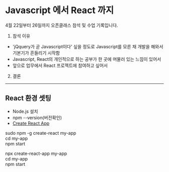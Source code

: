 # Javascript 에서 React 까지
4월 22일부터 26일까지 오픈클래스 참석 및 수업 기록입니다.
1. 참석 이유  
  - 'jQquery가 곧 Javascript이다' 싶을 정도로 Javascript를 모른 채 개발을 해와서 기본기가 흔들리기 시작함
  - Javascript, React의 개인적으로 하는 공부가 한 곳에 머물러 있는 느낌이 있어서
  - 앞으로 업무에서 React 프로젝트에 참여하고 싶어서
2. 결론

***
## React 환경 셋팅
- Node.js 설치
- npm --version(버전확인)
- [Create React App](https://reactjs.org/docs/create-a-new-react-app.html)

sudo npm -g create-react my-app<br>
cd my-app<br>
npm start<br>

npx create-react-app my-app<br>
cd my-app<br>
npm start<br>

